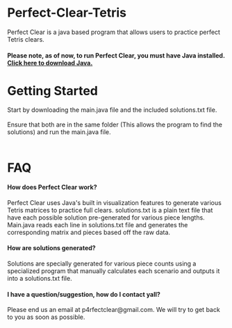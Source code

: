 # Perfect-Clear-Tetris
Perfect Clear is a java based program that allows users to practice perfect Tetris clears. <br>
<h4><b>Please note, as of now, to run Perfect Clear, you must have Java installed. <a  target="_blank" rel="noopener" href = "https://www.java.com/en/download/"> Click here to download Java.</a></b> </h4>
<h1>Getting Started</h1>
Start by downloading the main.java file and the included solutions.txt file. <br> 
<br>
Ensure that both are in the same folder (This allows the program to find the solutions) and run the main.java file. <br>
<br>
<h1> FAQ </h1>

<h4> How does Perfect Clear work?</h4> 
Perfect Clear uses Java's built in visualization features to generate various Tetris matrices to practice full clears. solutions.txt is a plain text file that have each possible solution pre-generated for various piece lengths. Main.java reads each line in solutions.txt file and generates the corresponding matrix and pieces based off the raw data.
<br>
<h4> How are solutions generated? </h4>
Solutions are specially generated for various piece counts using a specialized program that manually calculates each scenario and outputs it into a solutions.txt file.
<br>
<h4> I have a question/suggestion, how do I contact yall?</h4>
Please end us an email at p4rfectclear@gmail.com. We will try to get back to you as soon as possible.
